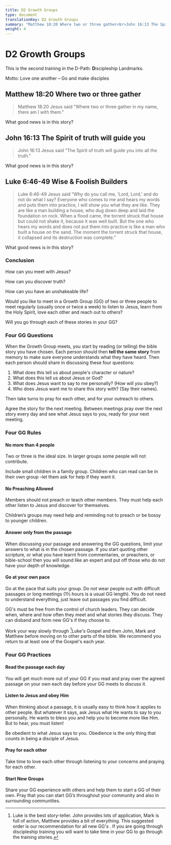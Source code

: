 ```yaml
---
title: D2 Growth Groups
type: document
translationKey: D2 Growth Groups
summary: "Matthew 18:20 Where two or three gather<br>John 16:13 The Spirit of truth will guide you<br>Luke 6:46-49 Wise & Foolish Builders"
weight: 4
---
```

# D2 Growth Groups

This is the second training in the D-Path: **D**iscipleship Landmarks.

Motto: Love one another – Go and make disciples

## Matthew 18:20 Where two or three gather

>   Matthew 18:20 Jesus said "Where two or three gather in my name, there am I with them."

What good news is in this story?

## John 16:13 The Spirit of truth will guide you

>   John 16:13 Jesus said "The Spirit of truth will guide you into all the truth."

What good news is in this story?

## Luke 6:46-49 Wise & Foolish Builders

>   Luke 6:46-49 Jesus said “Why do you call me, ‘Lord, Lord,’ and do not do what I say? Everyone who comes to me and hears my words and puts them into practice, I will show you what they are like. They are like a man building a house, who dug down deep and laid the foundation on rock. When a flood came, the torrent struck that house but could not shake it, because it was well built. But the one who hears my words and does not put them into practice is like a man who built a house on the sand. The moment the torrent struck that house, it collapsed and its destruction was complete.”

What good news is in this story?

### Conclusion

How can you meet with Jesus?

How can you discover truth?

How can you have an unshakeable life?

Would you like to meet in a Growth Group (GG) of two or three people to meet regularly (usually once or twice a week) to listen to Jesus, learn from the Holy Spirit, love each other and reach out to others?

Will you go through each of these stories in your GG?

### Four GG Questions

When the Growth Group meets, you start by reading (or telling) the bible story you have chosen. Each person should then **tell the same story** from memory to make sure everyone understands what they have heard. Then each person should share in discussing these four questions:

1.  What does this tell us about people's character or nature?
2.  What does this tell us about Jesus or God?
3.  What does Jesus want to say to me personally? (How will you obey?)
4.  Who does Jesus want me to share this story with? (Say their names).

Then take turns to pray for each other, and for your outreach to others.

Agree the story for the next meeting. Between meetings pray over the next story every day and see what Jesus says to you, ready for your next meeting.

### Four GG Rules

#### No more than 4 people

Two or three is the ideal size. In larger groups some people will not contribute.

Include small children in a family group. Children who can read can be in their own group –let them ask for help if they want it.

#### No Preaching Allowed

Members should not preach or teach other members. They must help each other listen to Jesus and discover for themselves.

Children’s groups may need help and reminding not to preach or be bossy to younger children.

#### Answer only from the passage

When discussing your passage and answering the GG questions, limit your answers to what is in the chosen passage. If you start quoting other scripture, or what you have learnt from commentaries, or preachers, or bible-school then you will sound like an expert and put off those who do not have your depth of knowledge.

#### Go at your own pace

Go at the pace that suits your group. Do not wear people out with difficult passages or long meetings (1½ hours is a usual GG length). You do not need to understand everything, just leave out passages you find difficult.

GG's must be free from the control of church leaders. They can decide when, where and how often they meet and what stories they discuss. They can disband and form new GG's if they choose to.

Work your way slowly through [^1]Luke's Gospel and then John, Mark and Matthew before moving on to other parts of the bible. We recommend you return to at least one of the Gospel's each year.

[^1]: Luke is the best story-teller. John provides lots of application, Mark is full of action, Matthew provides a bit of everything. This suggested order is our recommendation for all new GG's . If you are going through discipleship training you will want to take time in your GG to go through the training stories.

### Four GG Practices

#### Read the passage each day

You will get much more out of your GG if you read and pray over the agreed passage on your own each day before your GG meets to discuss it.

#### Listen to Jesus and obey Him

When thinking about a passage, it is usually easy to think how it applies to other people. But whatever it says, ask Jesus what He wants to say to you personally. He wants to bless you and help you to become more like Him. But to hear, you must listen!

Be obedient to what Jesus says to you. Obedience is the only thing that counts in being a disciple of Jesus.

#### Pray for each other

Take time to love each other through listening to your concerns and praying for each other.

#### Start New Groups

Share your GG experience with others and help them to start a GG of their own. Pray that you can start GG’s throughout your community and also in surrounding communities.

